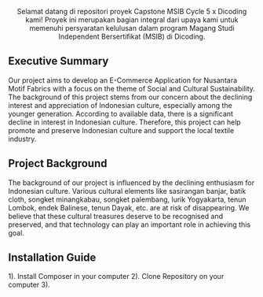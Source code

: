 <p align="center">Selamat datang di repositori proyek Capstone MSIB Cycle 5 x Dicoding kami! Proyek ini merupakan bagian integral dari upaya kami untuk memenuhi persyaratan kelulusan dalam program Magang Studi Independent Bersertifikat (MSIB) di Dicoding.</p>

## Executive Summary

Our project aims to develop an E-Commerce Application for Nusantara Motif Fabrics with a focus on the theme of Social and Cultural Sustainability. The background of this project stems from our concern about the declining interest and appreciation of Indonesian culture, especially among the younger generation. According to available data, there is a significant decline in interest in Indonesian culture. Therefore, this project can help promote and preserve Indonesian culture and support the local textile industry.

## Project Background

The background of our project is influenced by the declining enthusiasm for Indonesian culture. Various cultural elements like sasirangan banjar, batik cloth, songket minangkabau, songket palembang, lurik Yogyakarta, tenun Lombok, endek Balinese, tenun Dayak, etc. are at risk of disappearing. We believe that these cultural treasures deserve to be recognised and preserved, and that technology can play an important role in achieving this goal.

## Installation Guide

1). Install Composer in your computer
2). Clone Repository on your computer
3).
